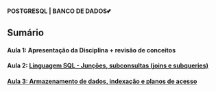 <h4> POSTGRESQL | BANCO DE DADOS💕</h4>
<h2>Sumário</h2>
<h4>Aula 1: Apresentação da Disciplina + revisão de conceitos</h4>
<h4>Aula 2: <a href="">Linguagem SQL - Junções, subconsultas (joins e subqueries)</h4>
<h4>Aula 3: <a href="https://github.com/MaineCalabrezi13/Banco-de-Dados-II/tree/main/Aula%2018.03/Aula%2018.03">Armazenamento de dados, indexação e planos de acesso</h4>
